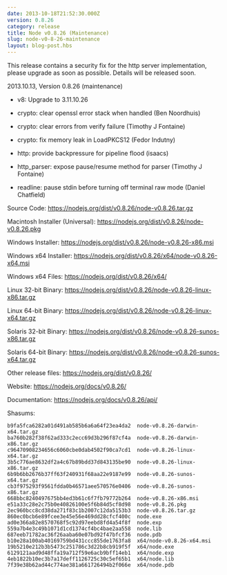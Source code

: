 ```yaml
---
date: 2013-10-18T21:52:30.000Z
version: 0.8.26
category: release
title: Node v0.8.26 (Maintenance)
slug: node-v0-8-26-maintenance
layout: blog-post.hbs
---
```


This release contains a security fix for the http server implementation, please
upgrade as soon as possible. Details will be released soon.

2013.10.13, Version 0.8.26 (maintenance)

* v8: Upgrade to 3.11.10.26

* crypto: clear openssl error stack when handled (Ben Noordhuis)

* crypto: clear errors from verify failure (Timothy J Fontaine)

* crypto: fix memory leak in LoadPKCS12 (Fedor Indutny)

* http: provide backpressure for pipeline flood (isaacs)

* http_parser: expose pause/resume method for parser (Timothy J Fontaine)

* readline: pause stdin before turning off terminal raw mode (Daniel Chatfield)

Source Code: https://nodejs.org/dist/v0.8.26/node-v0.8.26.tar.gz

Macintosh Installer (Universal): https://nodejs.org/dist/v0.8.26/node-v0.8.26.pkg

Windows Installer: https://nodejs.org/dist/v0.8.26/node-v0.8.26-x86.msi

Windows x64 Installer: https://nodejs.org/dist/v0.8.26/x64/node-v0.8.26-x64.msi

Windows x64 Files: https://nodejs.org/dist/v0.8.26/x64/

Linux 32-bit Binary: https://nodejs.org/dist/v0.8.26/node-v0.8.26-linux-x86.tar.gz

Linux 64-bit Binary: https://nodejs.org/dist/v0.8.26/node-v0.8.26-linux-x64.tar.gz

Solaris 32-bit Binary: https://nodejs.org/dist/v0.8.26/node-v0.8.26-sunos-x86.tar.gz

Solaris 64-bit Binary: https://nodejs.org/dist/v0.8.26/node-v0.8.26-sunos-x64.tar.gz

Other release files: https://nodejs.org/dist/v0.8.26/

Website: https://nodejs.org/docs/v0.8.26/

Documentation: https://nodejs.org/docs/v0.8.26/api/

Shasums:

```
b9fa5fca6282a01d491ab585b6a6a64f23ea4da2  node-v0.8.26-darwin-x64.tar.gz
ba760b282f38f62ad333c2ecc69d3b296f87cf4a  node-v0.8.26-darwin-x86.tar.gz
c96470908234656c6060cbe0dab4502f90ca7cd1  node-v0.8.26-linux-x64.tar.gz
3b5c776ae8632df2a4c67b89bdd37d843135be90  node-v0.8.26-linux-x86.tar.gz
6b9b6bb2676b37ff63f240931f68aa22e9187e99  node-v0.8.26-sunos-x64.tar.gz
cb3f975293f9561fdda0b46571aee570576e0406  node-v0.8.26-sunos-x86.tar.gz
668bbc8240497675bb4ed3b61c6f7fb79772b264  node-v0.8.26-x86.msi
e51a33c28e2c75b0e40826100e5f6b84d5cf8d98  node-v0.8.26.pkg
2ec960bcc8cd38da271f83c1b2007c12da5153b3  node-v0.8.26.tar.gz
860ec0bcb6e89fcee3e45e56e469dd28cfcf400c  node.exe
ad0e366a82e8570768f5c92d97eebd8fd4a54f8f  node.exp
559a7b4e3c49b1071d1cd1374cf4bc4bae2aa558  node.lib
687eeb71782ac36f26aaba60e07bd92f47bfcf36  node.pdb
b10e28a100ab40169759bd431ccc855de1763fa8  x64/node-v0.8.26-x64.msi
19b5210e212b3b5473c251786c3d22b8cb919f5f  x64/node.exe
6129121aad9d48ffa19a712f59e6acb9bff14eb1  x64/node.exp
4eb1822b10ec3b7a17deff1126725c30c5ef65b1  x64/node.lib
7f39e38b62ad44c774ae381a661726494b2f066e  x64/node.pdb
```
